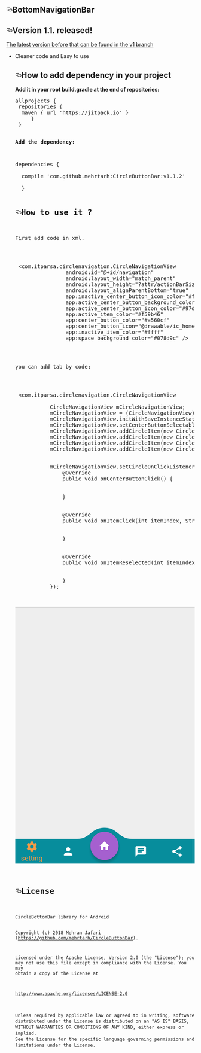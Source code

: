 

 <div id="readme" class="readme blob instapaper_body">
 <article class="markdown-body entry-content" itemprop="text"><h1><a id="user-content-bottombar" class="anchor" aria-hidden="true" href="#bottombar"><svg class="octicon octicon-link" viewBox="0 0 16 16" version="1.1" width="16" height="16" aria-hidden="true"><path fill-rule="evenodd" d="M4 9h1v1H4c-1.5 0-3-1.69-3-3.5S2.55 3 4 3h4c1.45 0 3 1.69 3 3.5 0 1.41-.91 2.72-2 3.25V8.59c.58-.45 1-1.27 1-2.09C10 5.22 8.98 4 8 4H4c-.98 0-2 1.22-2 2.5S3 9 4 9zm9-3h-1v1h1c1 0 2 1.22 2 2.5S13.98 12 13 12H9c-.98 0-2-1.22-2-2.5 0-.83.42-1.64 1-2.09V6.25c-1.09.53-2 1.84-2 3.25C6 11.31 7.55 13 9 13h4c1.45 0 3-1.69 3-3.5S14.5 6 13 6z"></path></svg></a>BottomNavigationBar</h1>
<h2><a id="user-content-version-10-released" class="anchor" aria-hidden="true" href="#version-10-released"><svg class="octicon octicon-link" viewBox="0 0 16 16" version="1.1" width="16" height="16" aria-hidden="true"><path fill-rule="evenodd" d="M4 9h1v1H4c-1.5 0-3-1.69-3-3.5S2.55 3 4 3h4c1.45 0 3 1.69 3 3.5 0 1.41-.91 2.72-2 3.25V8.59c.58-.45 1-1.27 1-2.09C10 5.22 8.98 4 8 4H4c-.98 0-2 1.22-2 2.5S3 9 4 9zm9-3h-1v1h1c1 0 2 1.22 2 2.5S13.98 12 13 12H9c-.98 0-2-1.22-2-2.5 0-.83.42-1.64 1-2.09V6.25c-1.09.53-2 1.84-2 3.25C6 11.31 7.55 13 9 13h4c1.45 0 3-1.69 3-3.5S14.5 6 13 6z"></path></svg></a>Version 1.1. released!</h2>
<p><a href="https://github.com/mehrtarh/CircleButtonBar">The latest version before that can be found in the v1 branch</a></p>
<ul>
<li>Cleaner code and Easy to use</li>


<h2><a id="user-content-gimme-that-gradle-sweetness-pls" class="anchor" aria-hidden="true" href="#gimme-that-gradle-sweetness-pls"><svg class="octicon octicon-link" viewBox="0 0 16 16" version="1.1" width="16" height="16" aria-hidden="true"><path fill-rule="evenodd" d="M4 9h1v1H4c-1.5 0-3-1.69-3-3.5S2.55 3 4 3h4c1.45 0 3 1.69 3 3.5 0 1.41-.91 2.72-2 3.25V8.59c.58-.45 1-1.27 1-2.09C10 5.22 8.98 4 8 4H4c-.98 0-2 1.22-2 2.5S3 9 4 9zm9-3h-1v1h1c1 0 2 1.22 2 2.5S13.98 12 13 12H9c-.98 0-2-1.22-2-2.5 0-.83.42-1.64 1-2.09V6.25c-1.09.53-2 1.84-2 3.25C6 11.31 7.55 13 9 13h4c1.45 0 3-1.69 3-3.5S14.5 6 13 6z"></path></svg></a>How to add dependency in your project</h2>

<p><strong>Add it in your root build.gradle at the end of repositories:</strong></p>
<div class="highlight highlight-text-xml"><pre><span class="pl-ent">allprojects {</span>
 <span class="pl-ent"></span><span class="pl-ent">repositories {</span>
  <span class="pl-ent"></span>maven { url 'https://jitpack.io' }<span class="pl-ent"></span>
  <span class="pl-ent">   </span><span class="pl-ent"></span>}
 <span class="pl-ent"></span>}<span class="pl-ent"></span>


<p><strong>Add the dependency:</strong></p>
<div class="highlight highlight-text-xml"><pre><span class="pl-ent">dependencies {</span>
<span class="pl-ent">   </span><span class="pl-ent"></span>
 <span class="pl-ent"></span><span class="pl-ent"> compile 'com.github.mehrtarh:CircleButtonBar:v1.1.2'</span>
 <span class="pl-ent">   </span><span class="pl-ent"></span>
  <span class="pl-ent"></span>}<span class="pl-ent"></span>

<h2><a id="user-content-how" class="anchor" aria-hidden="true" href="#how"><svg class="octicon octicon-link"  version="1.1" width="16" height="16" aria-hidden="true"><path fill-rule="evenodd" d="M4 9h1v1H4c-1.5 0-3-1.69-3-3.5S2.55 3 4 3h4c1.45 0 3 1.69 3 3.5 0 1.41-.91 2.72-2 3.25V8.59c.58-.45 1-1.27 1-2.09C10 5.22 8.98 4 8 4H4c-.98 0-2 1.22-2 2.5S3 9 4 9zm9-3h-1v1h1c1 0 2 1.22 2 2.5S13.98 12 13 12H9c-.98 0-2-1.22-2-2.5 0-.83.42-1.64 1-2.09V6.25c-1.09.53-2 1.84-2 3.25C6 11.31 7.55 13 9 13h4c1.45 0 3-1.69 3-3.5S14.5 6 13 6z"></path></svg></a>How to use it ?</h2>
<p>First add code in xml.</p>

<div class="highlight highlight-text-xml"><pre> &lt;<span class="pl-ent">com.itparsa.circlenavigation.CircleNavigationView</span>
                <span class="pl-e">android:id="@+id/navigation"</span>
                <span class="pl-e">android:layout_width="match_parent"</span>
                <span class="pl-e">android:layout_height="?attr/actionBarSize"</span>
                <span class="pl-e">android:layout_alignParentBottom="true"</span>
                <span class="pl-e">app:inactive_center_button_icon_color="#ffffff"</span>
                <span class="pl-e">app:active_center_button_background_color="#ec4545"</span>
                <span class="pl-e">app:active_center_button_icon_color="#97d221"</span>
                <span class="pl-e">app:active_item_color="#f59b46"</span>
                <span class="pl-e">app:center_button_color="#a560cf"</span>
                <span class="pl-e">app:center_button_icon="@drawable/ic_home"</span>
                <span class="pl-e">app:inactive_item_color="#ffff"</span>
                <span class="pl-e">app:space_background_color="#078d9c"</span> /<span class="pl-ent"></span>&gt;</pre></div>

<p>you can add tab by code:</p>

<div class="highlight highlight-text-xml"><pre> &lt;<span class="pl-ent">com.itparsa.circlenavigation.CircleNavigationView</span>
                <span class="pl-e">
           CircleNavigationView mCircleNavigationView;
           mCircleNavigationView = (CircleNavigationView)findViewById(R.id.navigation);
           mCircleNavigationView.initWithSaveInstanceState(savedInstanceState);
           mCircleNavigationView.setCenterButtonSelectable(true);
           mCircleNavigationView.addCircleItem(new CircleItem("setting", R.drawable.ic_settings));
           mCircleNavigationView.addCircleItem(new CircleItem("profile", R.drawable.ic_person));
           mCircleNavigationView.addCircleItem(new CircleItem("chat", R.drawable.ic_chat));
           mCircleNavigationView.addCircleItem(new CircleItem("share", R.drawable.ic_share));
  </span>
<span class="pl-e">
           mCircleNavigationView.setCircleOnClickListener(new CircleOnClickListener() {
               @Override
               public void onCenterButtonClick() {
     </span>
<span class="pl-e">
               }
  </span>
   <span class="pl-e">
               @Override
               public void onItemClick(int itemIndex, String itemName) {
  </span>
   <span class="pl-e">
               }
  </span>
   <span class="pl-e">
               @Override
               public void onItemReselected(int itemIndex, String itemName) {
  </span>
   <span class="pl-e">
               }
           });
  </span>

![bottom_bar.png](app/src/main/res/drawable/bottom_bar.png)

<h2><a id="user-content-license" class="anchor" aria-hidden="true" href="#license"><svg class="octicon octicon-link" viewBox="0 0 16 16" version="1.1" width="16" height="16" aria-hidden="true"><path fill-rule="evenodd" d="M4 9h1v1H4c-1.5 0-3-1.69-3-3.5S2.55 3 4 3h4c1.45 0 3 1.69 3 3.5 0 1.41-.91 2.72-2 3.25V8.59c.58-.45 1-1.27 1-2.09C10 5.22 8.98 4 8 4H4c-.98 0-2 1.22-2 2.5S3 9 4 9zm9-3h-1v1h1c1 0 2 1.22 2 2.5S13.98 12 13 12H9c-.98 0-2-1.22-2-2.5 0-.83.42-1.64 1-2.09V6.25c-1.09.53-2 1.84-2 3.25C6 11.31 7.55 13 9 13h4c1.45 0 3-1.69 3-3.5S14.5 6 13 6z"></path></svg></a>License</h2>
<pre><code>CircleBottomBar library for Android

Copyright (c) 2018 Mehran Jafari (https://github.com/mehrtarh/CircleButtonBar).

Licensed under the Apache License, Version 2.0 (the "License");
you may not use this file except in compliance with the License.
You may obtain a copy of the License at

http://www.apache.org/licenses/LICENSE-2.0


Unless required by applicable law or agreed to in writing, software
distributed under the License is distributed on an "AS IS" BASIS,
WITHOUT WARRANTIES OR CONDITIONS OF ANY KIND, either express or implied.
See the License for the specific language governing permissions and
limitations under the License.
</code></pre>
</article>
  </body>
</html>

